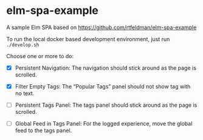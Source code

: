 # elm-spa-example
A sample Elm SPA based on https://github.com/rtfeldman/elm-spa-example

To run the local docker based development environment, just run `./develop.sh`

Choose one or more to do:

- [x] Persistent Navigation: The navigation should stick around as the page is scrolled.
- [x] Filter Empty Tags: The “Popular Tags” panel should not show tag with no text.
- [ ] Persistent Tags Panel: The tags panel should stick around as the page is scrolled.
- [ ] Global Feed in Tags Panel: For the logged experience, move the global feed to the tags panel.

